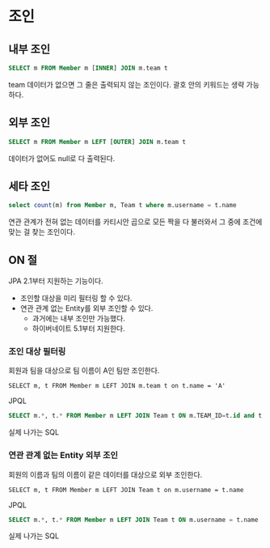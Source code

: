 # 조인

## 내부 조인

```sql
SELECT m FROM Member m [INNER] JOIN m.team t
```

team 데이터가 없으면 그 줄은 출력되지 않는 조인이다. 괄호 안의 키워드는 생략 가능하다.

## 외부 조인

```sql
SELECT m FROM Member m LEFT [OUTER] JOIN m.team t
```

데이터가 없어도 null로 다 출력된다.

## 세타 조인

```sql
select count(m) from Member m, Team t where m.username = t.name
```

연관 관계가 전혀 없는 데이터를 카티시안 곱으로 모든 짝을 다 불러와서 그 중에 조건에 맞는 걸 찾는 조인이다.

## ON 절

JPA 2.1부터 지원하는 기능이다.

- 조인할 대상을 미리 필터링 할 수 있다. 
- 연관 관계 없는 Entity를 외부 조인할 수 있다.
    - 과거에는 내부 조인만 가능했다.
    - 하이버네이트 5.1부터 지원한다.
    
### 조인 대상 필터링

회원과 팀을 대상으로 팀 이름이 A인 팀만 조인한다.

```jpaql
SELECT m, t FROM Member m LEFT JOIN m.team t on t.name = 'A'
```

JPQL

```sql
SELECT m.*, t.* FROM Member m LEFT JOIN Team t ON m.TEAM_ID=t.id and t.name='A'
```

실제 나가는 SQL

### 연관 관계 없는 Entity 외부 조인

회원의 이름과 팀의 이름이 같은 데이터를 대상으로 외부 조인한다.

```jpaql
SELECT m, t FROM Member m LEFT JOIN Team t on m.username = t.name
```

JPQL

```sql
SELECT m.*, t.* FROM Member m LEFT JOIN Team t ON m.username = t.name
```

실제 나가는 SQL